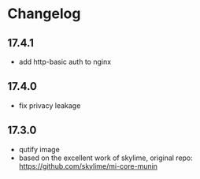 # Changelog

## 17.4.1

* add http-basic auth to nginx

## 17.4.0

* fix privacy leakage

## 17.3.0

* qutify image
* based on the excellent work of skylime, original repo: https://github.com/skylime/mi-core-munin
